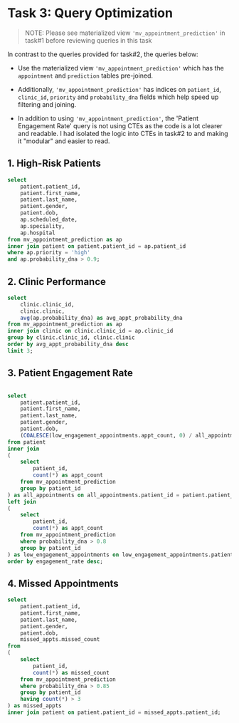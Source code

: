 # **Task 3: Query Optimization**

>NOTE: Please see materialized view `'mv_appointment_prediction'` in task#1 before reviewing queries in this task

In contrast to the queries provided for task#2, the queries below:

- Use the materialized view `'mv_appointment_prediction'` which has the `appointment` and `prediction` tables pre-joined.

- Additionally, `'mv_appointment_prediction'` has indices on `patient_id`, `clinic_id`, `priority` and `probability_dna` fields which help speed up filtering and joining.

- In addition to using `'mv_appointment_prediction'`, the 'Patient Engagement Rate' query is not using CTEs as the code is a lot clearer and readable. I had isolated the logic into CTEs in task#2 to and making it "modular" and easier to read.


## 1. High-Risk Patients

```sql
select 
    patient.patient_id,
    patient.first_name,
    patient.last_name,
    patient.gender,
    patient.dob,
    ap.scheduled_date,
    ap.speciality,
    ap.hospital
from mv_appointment_prediction as ap
inner join patient on patient.patient_id = ap.patient_id
where ap.priority = 'high'
and ap.probability_dna > 0.9;

```


## 2. Clinic Performance

```sql
select 
    clinic.clinic_id,
    clinic.clinic,
    avg(ap.probability_dna) as avg_appt_probability_dna
from mv_appointment_prediction as ap
inner join clinic on clinic.clinic_id = ap.clinic_id
group by clinic.clinic_id, clinic.clinic
order by avg_appt_probability_dna desc
limit 3;

```


## 3. Patient Engagement Rate

```sql

select
    patient.patient_id,
    patient.first_name,
    patient.last_name,
    patient.gender,
    patient.dob,
    (COALESCE(low_engagement_appointments.appt_count, 0) / all_appointments.appt_count) * 100 as engagement_rate
from patient
inner join
(
    select
        patient_id,
        count(*) as appt_count
    from mv_appointment_prediction
    group by patient_id
) as all_appointments on all_appointments.patient_id = patient.patient_id
left join
(
    select
        patient_id,
        count(*) as appt_count
    from mv_appointment_prediction
    where probability_dna > 0.8
    group by patient_id
) as low_engagement_appointments on low_engagement_appointments.patient_id = patient.patient_id
order by engagement_rate desc;

```


## 4. Missed Appointments

```sql
select
    patient.patient_id,
    patient.first_name,
    patient.last_name,
    patient.gender,
    patient.dob,
    missed_appts.missed_count
from
(
    select 
        patient_id,
        count(*) as missed_count
    from mv_appointment_prediction
    where probability_dna > 0.85
    group by patient_id
    having count(*) > 3   
) as missed_appts
inner join patient on patient.patient_id = missed_appts.patient_id;

```
